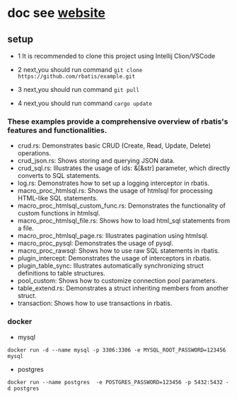 # doc see [website](https://rbatis.github.io/rbatis.io/#/)

## setup

* 1 It is recommended to clone this project using Intellij Clion/VSCode

* 2 next,you should run command `git clone https://github.com/rbatis/example.git`

* 3 next,you should run command `git pull`

* 4 next,you should run command `cargo update`


### These examples provide a comprehensive overview of rbatis's features and functionalities.

* crud.rs: Demonstrates basic CRUD (Create, Read, Update, Delete) operations.
* crud_json.rs: Shows storing and querying JSON data.
* crud_sql.rs: Illustrates the usage of ids: &[&str] parameter, which directly converts to SQL statements.
* log.rs: Demonstrates how to set up a logging interceptor in rbatis.
* macro_proc_htmlsql.rs: Shows the usage of htmlsql for processing HTML-like SQL statements.
* macro_proc_htmlsql_custom_func.rs: Demonstrates the functionality of custom functions in htmlsql.
* macro_proc_htmlsql_file.rs: Shows how to load html_sql statements from a file.
* macro_proc_htmlsql_page.rs: Illustrates pagination using htmlsql.
* macro_proc_pysql: Demonstrates the usage of pysql.
* macro_proc_rawsql: Shows how to use raw SQL statements in rbatis.
* plugin_intercept: Demonstrates the usage of interceptors in rbatis.
* plugin_table_sync: Illustrates automatically synchronizing struct definitions to table structures.
* pool_custom: Shows how to customize connection pool parameters.
* table_extend.rs: Demonstrates a struct inheriting members from another struct.
* transaction: Shows how to use transactions in rbatis.


### docker

* mysql
```
docker run -d --name mysql -p 3306:3306 -e MYSQL_ROOT_PASSWORD=123456 mysql
```

* postgres
```
docker run --name postgres  -e POSTGRES_PASSWORD=123456 -p 5432:5432 -d postgres
```